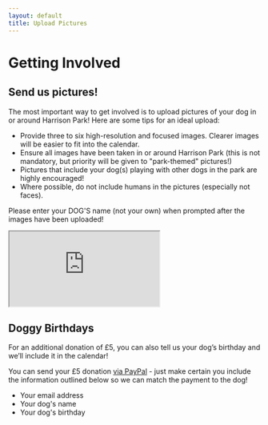 ```yaml
---
layout: default
title: Upload Pictures
---
```


<div class="post">
	<h1 class="pageTitle">Getting Involved</h1>
  <h2>Send us pictures!</h2>
  <p>The most important way to get involved is to upload pictures of your dog in or around Harrison Park! Here are some tips for an ideal upload:</p>
  <ul>
    <li>Provide three to six high-resolution and focused images. Clearer images will be easier to fit into the calendar.</li>
    <li>Ensure all images have been taken in or around Harrison Park (this is not mandatory, but priority will be given to "park-themed" pictures!)</li>
    <li>Pictures that include your dog(s) playing with other dogs in the park are highly encouraged!</li>
    <li>Where possible, do not include humans in the pictures (especially not faces).</li>
  </ul>
	<p class="intro">Please enter your DOG'S name (not your own) when prompted after the images have been uploaded!</p>
	<div class="uploader">
		<iframe class="uploader-window" src="https://driveuploader.com/upload/QMEZaOVxwK/embed/"></iframe>
	</div>
	<h2>Doggy Birthdays</h2>
  <p>For an additional donation of £5, you can also tell us your dog’s birthday and we’ll include it in the calendar!</p>
	<p>You can send your £5 donation <a href="https://paypal.me/DannyS14">via PayPal</a> - just make certain you include the information outlined below so we can match the payment to the dog!</p>
	<ul>
		<li>Your email address</li>
		<li>Your dog's name</li>
		<li>Your dog's birthday</li>
	</ul>
</div>
